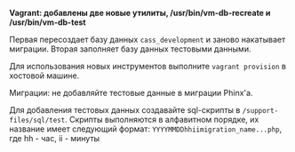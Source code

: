**Vagrant: добавлены две новые утилиты, /usr/bin/vm-db-recreate и /usr/bin/vm-db-test**

Первая пересоздает базу данных `cass_development` и заново накатывает миграции.
Вторая заполняет базу данных тестовыми данными.

Для использования новых инструментов выполните `vagrant provision` в хостовой машине.

Миграции: не добавляйте тестовые данные в миграции Phinx'а.

Для добавления тестовых данных создавайте sql-скрипты в `/support-files/sql/test`.
 Скрипты выполняются в алфавитном порядке, их название имеет следующий формат: `YYYYMMDDhhiimigration_name...php`, 
 где hh - час, ii - минуты
